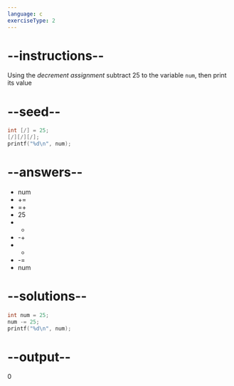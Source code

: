 ```yaml
---
language: c
exerciseType: 2
---
```


# --instructions--

Using the *decrement assignment* subtract 25 to the variable `num`, then print its value

# --seed--

```c
int [/] = 25;
[/][/][/];
printf("%d\n", num);
```

# --answers--

- num
-  += 
-  =+ 
- 25
-  + 
-  -+ 
-  - 
-  -= 
- num

# --solutions--

```c
int num = 25;
num -= 25;
printf("%d\n", num);
```

# --output--

0
